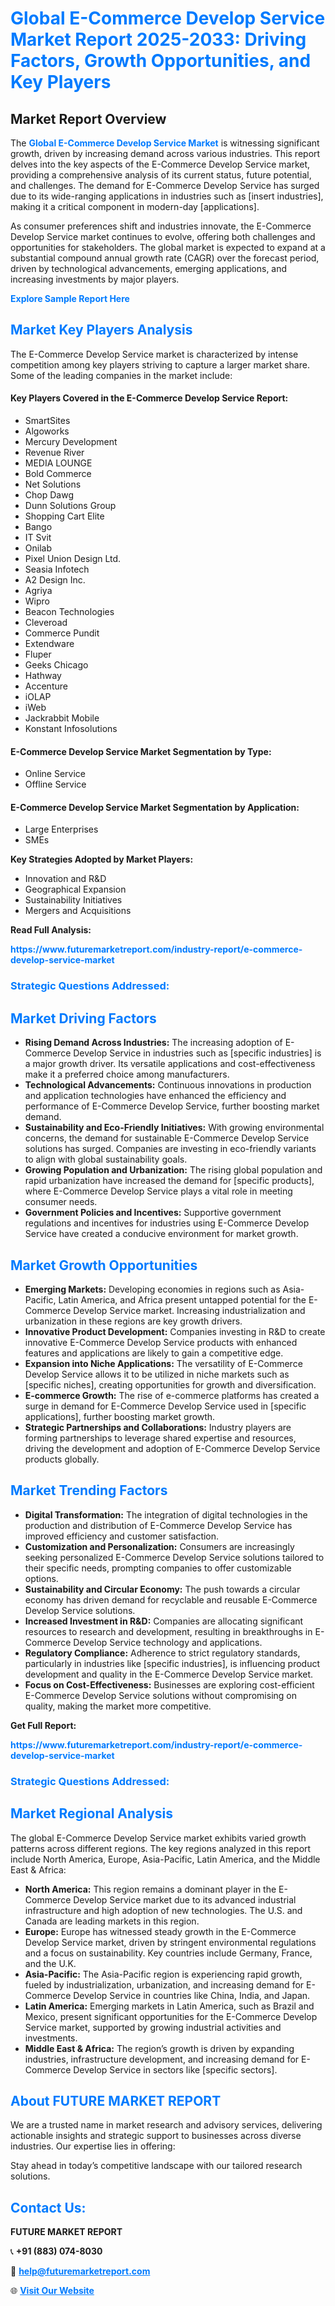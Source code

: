 <h1 style="color: #007BFF;">Global E-Commerce Develop Service Market Report 2025-2033: Driving Factors, Growth Opportunities, and Key Players</h1>

<section id="overview">
<h2>Market Report Overview</h2>
<p>The <a href="https://www.futuremarketreport.com/industry-report/e-commerce-develop-service-market" style="color: #007BFF; text-decoration: none;"><strong>Global E-Commerce Develop Service Market</strong></a> is witnessing significant growth, driven by increasing demand across various industries. This report delves into the key aspects of the E-Commerce Develop Service market, providing a comprehensive analysis of its current status, future potential, and challenges. The demand for E-Commerce Develop Service has surged due to its wide-ranging applications in industries such as [insert industries], making it a critical component in modern-day [applications].</p>
<p>As consumer preferences shift and industries innovate, the E-Commerce Develop Service market continues to evolve, offering both challenges and opportunities for stakeholders. The global market is expected to expand at a substantial compound annual growth rate (CAGR) over the forecast period, driven by technological advancements, emerging applications, and increasing investments by major players.</p>
</section>

<section id="overview">
<p><a href="https://www.futuremarketreport.com/request-sample/reportId=27853" style="color: #007BFF; text-decoration: none;"><strong>Explore Sample Report Here</strong></a></p>
</section>

<section id="key-players">
<h2 style="color: #007BFF;">Market Key Players Analysis</h2>
<p>The E-Commerce Develop Service market is characterized by intense competition among key players striving to capture a larger market share. Some of the leading companies in the market include:</p>
<h4>Key Players Covered in the E-Commerce Develop Service Report:</h4>
<ul><li>SmartSites</li><li>Algoworks</li><li>Mercury Development</li><li>Revenue River</li><li>MEDIA LOUNGE</li><li>Bold Commerce</li><li>Net Solutions</li><li>Chop Dawg</li><li>Dunn Solutions Group</li><li>Shopping Cart Elite</li><li>Bango</li><li>IT Svit</li><li>Onilab</li><li>Pixel Union Design Ltd.</li><li>Seasia Infotech</li><li>A2 Design Inc.</li><li>Agriya</li><li>Wipro</li><li>Beacon Technologies</li><li>Cleveroad</li><li>Commerce Pundit</li><li>Extendware</li><li>Fluper</li><li>Geeks Chicago</li><li>Hathway</li><li>Accenture</li><li>iOLAP</li><li>iWeb</li><li>Jackrabbit Mobile</li><li>Konstant Infosolutions</li></ul>
<h4>E-Commerce Develop Service Market Segmentation by Type:</h4>
<ul><li>Online Service</li><li>Offline Service</li></ul>

<h4>E-Commerce Develop Service Market Segmentation by Application:</h4>
<ul><li>Large Enterprises</li><li>SMEs</li></ul>
<p><strong>Key Strategies Adopted by Market Players:</strong></p>
<ul>
<li>Innovation and R&D</li>
<li>Geographical Expansion</li>
<li>Sustainability Initiatives</li>
<li>Mergers and Acquisitions</li>
</ul>
</section>

<section>
<p><strong>Read Full Analysis: </strong></p><a href="https://www.futuremarketreport.com/industry-report/e-commerce-develop-service-market" style="color: #007BFF; text-decoration: none;"><strong>https://www.futuremarketreport.com/industry-report/e-commerce-develop-service-market</strong></a>
<h3 style="color: #007BFF;">Strategic Questions Addressed:</h3>
</section>

<section id="driving-factors">
<h2 style="color: #007BFF;">Market Driving Factors</h2>
<ul>
<li><strong>Rising Demand Across Industries:</strong> The increasing adoption of E-Commerce Develop Service in industries such as [specific industries] is a major growth driver. Its versatile applications and cost-effectiveness make it a preferred choice among manufacturers.</li>
<li><strong>Technological Advancements:</strong> Continuous innovations in production and application technologies have enhanced the efficiency and performance of E-Commerce Develop Service, further boosting market demand.</li>
<li><strong>Sustainability and Eco-Friendly Initiatives:</strong> With growing environmental concerns, the demand for sustainable E-Commerce Develop Service solutions has surged. Companies are investing in eco-friendly variants to align with global sustainability goals.</li>
<li><strong>Growing Population and Urbanization:</strong> The rising global population and rapid urbanization have increased the demand for [specific products], where E-Commerce Develop Service plays a vital role in meeting consumer needs.</li>
<li><strong>Government Policies and Incentives:</strong> Supportive government regulations and incentives for industries using E-Commerce Develop Service have created a conducive environment for market growth.</li>
</ul>
</section>

<section id="growth-opportunities">
<h2 style="color: #007BFF;">Market Growth Opportunities</h2>
<ul>
<li><strong>Emerging Markets:</strong> Developing economies in regions such as Asia-Pacific, Latin America, and Africa present untapped potential for the E-Commerce Develop Service market. Increasing industrialization and urbanization in these regions are key growth drivers.</li>
<li><strong>Innovative Product Development:</strong> Companies investing in R&D to create innovative E-Commerce Develop Service products with enhanced features and applications are likely to gain a competitive edge.</li>
<li><strong>Expansion into Niche Applications:</strong> The versatility of E-Commerce Develop Service allows it to be utilized in niche markets such as [specific niches], creating opportunities for growth and diversification.</li>
<li><strong>E-commerce Growth:</strong> The rise of e-commerce platforms has created a surge in demand for E-Commerce Develop Service used in [specific applications], further boosting market growth.</li>
<li><strong>Strategic Partnerships and Collaborations:</strong> Industry players are forming partnerships to leverage shared expertise and resources, driving the development and adoption of E-Commerce Develop Service products globally.</li>
</ul>
</section>

<section id="trending-factors">
<h2 style="color: #007BFF;">Market Trending Factors</h2>
<ul>
<li><strong>Digital Transformation:</strong> The integration of digital technologies in the production and distribution of E-Commerce Develop Service has improved efficiency and customer satisfaction.</li>
<li><strong>Customization and Personalization:</strong> Consumers are increasingly seeking personalized E-Commerce Develop Service solutions tailored to their specific needs, prompting companies to offer customizable options.</li>
<li><strong>Sustainability and Circular Economy:</strong> The push towards a circular economy has driven demand for recyclable and reusable E-Commerce Develop Service solutions.</li>
<li><strong>Increased Investment in R&D:</strong> Companies are allocating significant resources to research and development, resulting in breakthroughs in E-Commerce Develop Service technology and applications.</li>
<li><strong>Regulatory Compliance:</strong> Adherence to strict regulatory standards, particularly in industries like [specific industries], is influencing product development and quality in the E-Commerce Develop Service market.</li>
<li><strong>Focus on Cost-Effectiveness:</strong> Businesses are exploring cost-efficient E-Commerce Develop Service solutions without compromising on quality, making the market more competitive.</li>
</ul>
</section>

<section>
<p><strong>Get Full Report: </strong></p><a href="https://www.futuremarketreport.com/industry-report/e-commerce-develop-service-market" style="color: #007BFF; text-decoration: none;"><strong>https://www.futuremarketreport.com/industry-report/e-commerce-develop-service-market</strong></a>
<h3 style="color: #007BFF;">Strategic Questions Addressed:</h3>
</section>


<section id="regional-analysis">
<h2 style="color: #007BFF;">Market Regional Analysis</h2>
<p>The global E-Commerce Develop Service market exhibits varied growth patterns across different regions. The key regions analyzed in this report include North America, Europe, Asia-Pacific, Latin America, and the Middle East & Africa:</p>
<ul>
<li><strong>North America:</strong> This region remains a dominant player in the E-Commerce Develop Service market due to its advanced industrial infrastructure and high adoption of new technologies. The U.S. and Canada are leading markets in this region.</li>
<li><strong>Europe:</strong> Europe has witnessed steady growth in the E-Commerce Develop Service market, driven by stringent environmental regulations and a focus on sustainability. Key countries include Germany, France, and the U.K.</li>
<li><strong>Asia-Pacific:</strong> The Asia-Pacific region is experiencing rapid growth, fueled by industrialization, urbanization, and increasing demand for E-Commerce Develop Service in countries like China, India, and Japan.</li>
<li><strong>Latin America:</strong> Emerging markets in Latin America, such as Brazil and Mexico, present significant opportunities for the E-Commerce Develop Service market, supported by growing industrial activities and investments.</li>
<li><strong>Middle East & Africa:</strong> The region’s growth is driven by expanding industries, infrastructure development, and increasing demand for E-Commerce Develop Service in sectors like [specific sectors].</li>
</ul>
</section>

<footer>
<h2 style="color: #007BFF;">About FUTURE MARKET REPORT</h2>
<p>We are a trusted name in market research and advisory services, delivering actionable insights and strategic support to businesses across diverse industries. Our expertise lies in offering:</p>

<p>Stay ahead in today’s competitive landscape with our tailored research solutions.</p>

<h2 style="color: #007BFF;">Contact Us:</h2>
<p><strong>FUTURE MARKET REPORT</strong></p>
<p>📞 <strong>+91 (883) 074-8030</strong></p>
<p>📧 <strong><a href="mailto:help@futuremarketreport.com" style="color: #007BFF;">help@futuremarketreport.com</a></strong></p>
<p>🌐 <strong><a href="https://www.futuremarketreport.com/" style="color: #007BFF;">Visit Our Website</a></strong></p>
</footer>